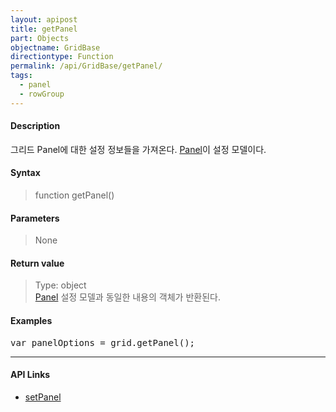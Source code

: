 ```yaml
---
layout: apipost
title: getPanel
part: Objects
objectname: GridBase
directiontype: Function
permalink: /api/GridBase/getPanel/
tags:
  - panel
  - rowGroup
---
```



#### Description

 그리드 Panel에 대한 설정 정보들을 가져온다. [Panel](/api/types/Panel/)이 설정 모델이다.

#### Syntax

> function getPanel()

#### Parameters

> None

#### Return value

> Type: object  
> [Panel](/api/types/Panel/) 설정 모델과 동일한 내용의 객체가 반환된다.

#### Examples 

<pre class="prettyprint">
var panelOptions = grid.getPanel();
</pre>

---

#### API Links

* [setPanel](/api/GridBase/setPanel)